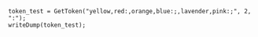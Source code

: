 ```luceescript+trycf
token_test = GetToken("yellow,red:,orange,blue:;,lavender,pink:;", 2, ":");
writeDump(token_test);
```

